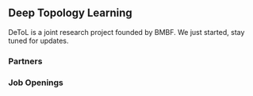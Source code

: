 ## Deep Topology Learning 

DeToL is a joint research project founded by BMBF. We just started, stay tuned for updates.

### Partners

### Job Openings

